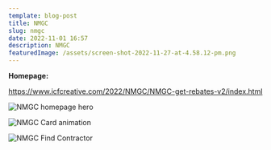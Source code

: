 ```yaml
---
template: blog-post
title: NMGC
slug: nmgc
date: 2022-11-01 16:57
description: NMGC
featuredImage: /assets/screen-shot-2022-11-27-at-4.58.12-pm.png
---
```

**H﻿omepage:**

https://www.icfcreative.com/2022/NMGC/NMGC-get-rebates-v2/index.html

![NMGC homepage hero](/assets/screen-shot-2022-11-27-at-4.58.12-pm.png "NMGC homepage hero")

![NMGC Card animation](/assets/screen-shot-2022-11-27-at-4.59.29-pm.png "NMGC Card animation")

![NMGC Find Contractor](/assets/screen-shot-2022-11-27-at-5.00.19-pm.png "NMGC Find Contractor")